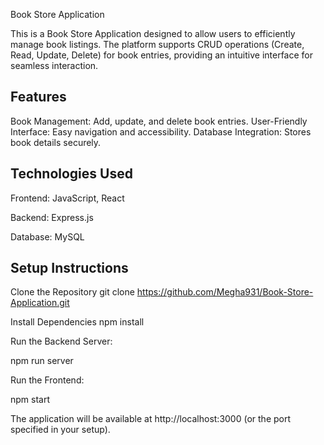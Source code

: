 Book Store Application

This is a Book Store Application designed to allow users to efficiently manage book listings. The platform supports CRUD operations (Create, Read, Update, Delete) for book entries, providing an intuitive interface for seamless interaction.

## Features

Book Management: Add, update, and delete book entries.
User-Friendly Interface: Easy navigation and accessibility.
Database Integration: Stores book details securely.

## Technologies Used

Frontend: JavaScript, React

Backend: Express.js

Database: MySQL

## Setup Instructions

Clone the Repository
git clone https://github.com/Megha931/Book-Store-Application.git

Install Dependencies
npm install

Run the Backend Server: 

npm run server

Run the Frontend:

npm start

The application will be available at http://localhost:3000 (or the port specified in your setup).
